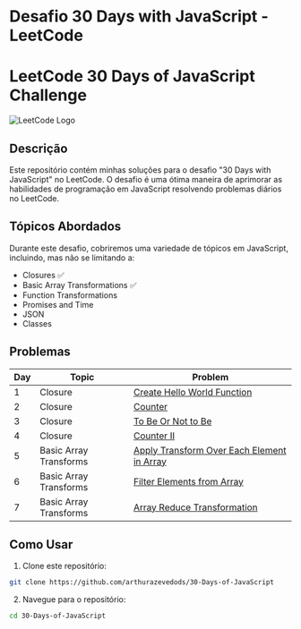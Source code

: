 # Desafio 30 Days with JavaScript - LeetCode
# LeetCode 30 Days of JavaScript Challenge

![LeetCode Logo](https://assets.leetcode.com/static_assets/public/webpack_bundles/images/logo-dark.e99485d9b.svg)


## Descrição

Este repositório contém minhas soluções para o desafio "30 Days with JavaScript" no LeetCode. O desafio é uma ótima maneira de aprimorar as habilidades de programação em JavaScript resolvendo problemas diários no LeetCode.


## Tópicos Abordados

Durante este desafio, cobriremos uma variedade de tópicos em JavaScript, incluindo, mas não se limitando a:

- Closures :white_check_mark:
- Basic Array Transformations :white_check_mark:
- Function Transformations
- Promises and Time
- JSON
- Classes 

## Problemas

<table>
    <thead>
    <tr>
        <th>Day</th>
        <th>Topic</th>
        <th>Problem</th>
    </tr>
    </thead>
    <tbody>
        <tr>
            <td>1</td>
            <td>Closure</td>
            <td>
                <a href="https://leetcode.com/problems/create-hello-world-function/description/?gio_link_id=QPDw0kJR">Create Hello World Function</a>
            </td>
        </tr>
        <tr>
            <td>2</td>
            <td>Closure</td>
            <td>
                <a href="https://leetcode.com/problems/counter/description/?gio_link_id=xogkVqBo">
                    Counter
                </a>
            </td>
        </tr>
        <tr>
            <td>3</td>
            <td>Closure</td>
            <td>
                <a href="https://leetcode.com/problems/to-be-or-not-to-be/description/?envType=study-plan-v2&envId=30-days-of-javascript">To Be Or Not to Be</a></td>
        </tr>
        <tr>
            <td>4</td>
            <td>Closure</td>
            <td>
                <a href="https://leetcode.com/problems/counter-ii/description/?envType=study-plan-v2&envId=30-days-of-javascript">Counter II
                </a>
            </td>
        </tr>
        <tr>
            <td>5</td>
            <td>Basic Array Transforms</td>
            <td>
                <a href="https://leetcode.com/problems/apply-transform-over-each-element-in-array/description/?envType=study-plan-v2&envId=30-days-of-javascript">
                Apply Transform Over Each Element in Array
                </a>
            </td>
        </tr>
        <tr>
            <td>6</td>
            <td>Basic Array Transforms</td>
            <td>
                <a href="https://leetcode.com/problems/filter-elements-from-array/description/?envType=study-plan-v2&envId=30-days-of-javascript">Filter Elements from Array</a>
            </td>
        </tr>
        <tr>
            <td>7</td>
            <td>Basic Array Transforms</td>
            <td>
                <a href="https://leetcode.com/problems/array-reduce-transformation/description/?envType=study-plan-v2&envId=30-days-of-javascript">
                Array Reduce Transformation
                </a>
            </td>
        </tr>
    </tbody>
</table>


## Como Usar

1. Clone este repositório:

```bash
git clone https://github.com/arthurazevedods/30-Days-of-JavaScript
```

2. Navegue para o repositório:
```bash
cd 30-Days-of-JavaScript
```

